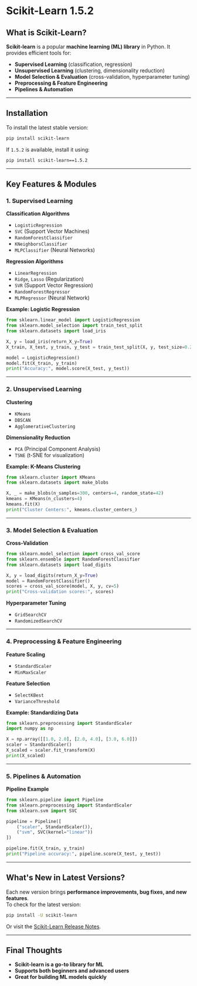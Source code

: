 
# Scikit-Learn 1.5.2 

## What is Scikit-Learn?
**Scikit-learn** is a popular **machine learning (ML) library** in Python. It provides efficient tools for:
- **Supervised Learning** (classification, regression)
- **Unsupervised Learning** (clustering, dimensionality reduction)
- **Model Selection & Evaluation** (cross-validation, hyperparameter tuning)
- **Preprocessing & Feature Engineering**
- **Pipelines & Automation**

---

## Installation
To install the latest stable version:
```sh
pip install scikit-learn
```
If `1.5.2` is available, install it using:
```sh
pip install scikit-learn==1.5.2
```

---

## Key Features & Modules

### 1. Supervised Learning
**Classification Algorithms**
- `LogisticRegression`
- `SVC` (Support Vector Machines)
- `RandomForestClassifier`
- `KNeighborsClassifier`
- `MLPClassifier` (Neural Networks)

**Regression Algorithms**
- `LinearRegression`
- `Ridge`, `Lasso` (Regularization)
- `SVR` (Support Vector Regression)
- `RandomForestRegressor`
- `MLPRegressor` (Neural Network)

**Example: Logistic Regression**
```python
from sklearn.linear_model import LogisticRegression
from sklearn.model_selection import train_test_split
from sklearn.datasets import load_iris

X, y = load_iris(return_X_y=True)
X_train, X_test, y_train, y_test = train_test_split(X, y, test_size=0.2, random_state=42)

model = LogisticRegression()
model.fit(X_train, y_train)
print("Accuracy:", model.score(X_test, y_test))
```

---

### 2. Unsupervised Learning
**Clustering**
- `KMeans`
- `DBSCAN`
- `AgglomerativeClustering`

**Dimensionality Reduction**
- `PCA` (Principal Component Analysis)
- `TSNE` (t-SNE for visualization)

**Example: K-Means Clustering**
```python
from sklearn.cluster import KMeans
from sklearn.datasets import make_blobs

X, _ = make_blobs(n_samples=300, centers=4, random_state=42)
kmeans = KMeans(n_clusters=4)
kmeans.fit(X)
print("Cluster Centers:", kmeans.cluster_centers_)
```

---

### 3. Model Selection & Evaluation
**Cross-Validation**
```python
from sklearn.model_selection import cross_val_score
from sklearn.ensemble import RandomForestClassifier
from sklearn.datasets import load_digits

X, y = load_digits(return_X_y=True)
model = RandomForestClassifier()
scores = cross_val_score(model, X, y, cv=5)
print("Cross-validation scores:", scores)
```

**Hyperparameter Tuning**
- `GridSearchCV`
- `RandomizedSearchCV`

---

### 4. Preprocessing & Feature Engineering
**Feature Scaling**
- `StandardScaler`
- `MinMaxScaler`

**Feature Selection**
- `SelectKBest`
- `VarianceThreshold`

**Example: Standardizing Data**
```python
from sklearn.preprocessing import StandardScaler
import numpy as np

X = np.array([[1.0, 2.0], [2.0, 4.0], [3.0, 6.0]])
scaler = StandardScaler()
X_scaled = scaler.fit_transform(X)
print(X_scaled)
```

---

### 5. Pipelines & Automation
**Pipeline Example**
```python
from sklearn.pipeline import Pipeline
from sklearn.preprocessing import StandardScaler
from sklearn.svm import SVC

pipeline = Pipeline([
    ("scaler", StandardScaler()),
    ("svm", SVC(kernel="linear"))
])

pipeline.fit(X_train, y_train)
print("Pipeline accuracy:", pipeline.score(X_test, y_test))
```

---

## What's New in Latest Versions?
Each new version brings **performance improvements, bug fixes, and new features**.  
To check for the latest version:
```sh
pip install -U scikit-learn
```
Or visit the [Scikit-Learn Release Notes](https://scikit-learn.org/stable/whats_new.html).

---

## Final Thoughts
- **Scikit-learn is a go-to library for ML**  
- **Supports both beginners and advanced users**  
- **Great for building ML models quickly**  
